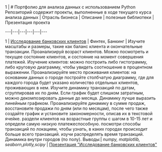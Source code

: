 
1 | # Портфолио для анализа данных с использованием Python Репозиторий содержит проекты, выполненные в ходе текущего курса анализа данных | Отрасль бизнеса | Описание | полезные библиотеки | Презентация проекта

---|---|---|---|---|---

1 |  [Исследование банковских клиентов](https://github.com/Mike321345/portfolio_python/blob/main/bank_research/bank_clients_research.ipynb)  | Финтех, Банкинг | Изучите масштабы и размеры, такие как баланс клиента и окончательные транзакции. Проанализируй возраст клиентов. Можно посмотреть и текущее состояние клиентов, и состояние на момент совершения платежей. Изучение клиентов: можно построить либо гистограмму, либо круговую диаграмму, чтобы увидеть соотношение в процентном выражении. Проанализируйте место проживания клиентов: на основании данных о городе постройте столбчатую диаграмму, где для каждого города будет указано количество отдельных клиентов, проживающих в нем. Изучите динамику транзакций по датам, сгруппировав их по дням. Если график будет слишком затратным, можно декомпозировать данные до месяца. Динамику лучше выразить линейным графиком. Проанализируйте динамику в сумме продаж, восстановите продажи по дням (или по месяцам), после чего также создайте график и установите закономерности, описав их в текстовой ячейке. раздели клиентов на возрастные группы с шагом в 10-15 лет и определи самую низкую платежеспособную. посмотри способы транзакций по локациям, чтобы узнать, в каких городах происходит больше всего транзакций. изучи распределять время транзакций. Динамика внутри городов (по полу). Выводы:|  _numpy, matplotlib, seaborn,plotly,scipy_  |  [Презентация "Исследование банковских клиентов"](https://github.com/Mike321345/portfolio_python/blob/main/bank_research/bank_clients_research.pdf)

